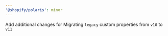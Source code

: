 ```yaml
---
'@shopify/polaris': minor
---
```


Add additional changes for Migrating `legacy` custom properties from `v10` to `v11`
